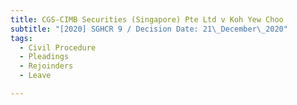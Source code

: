 ```yaml
---
title: CGS-CIMB Securities (Singapore) Pte Ltd v Koh Yew Choo
subtitle: "[2020] SGHCR 9 / Decision Date: 21\_December\_2020"
tags:
  - Civil Procedure
  - Pleadings
  - Rejoinders
  - Leave

---
```

